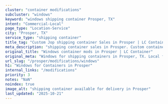 ```yaml
---
cluster: "container modifications"
subcluster: "windows"
keyword: "windows shipping container Prosper, TX"
intent: "Commercial-Local"
page_type: "Location-Service"
city: "Prosper, TX"
service_type: "shipping container"
title_tag: "Custom Jop shipping container Sales in Prosper | LC Container"
meta_description: "shipping container sales in Prosper. Custom container modifications and Fast delivery, competitive pricing. Serving modifications area. Quote ID: 2YP. Call (214) 524-4168 for your free quote today."
original_title: "Windows container mods in Prosper | LC Container"
original_meta: "Windows for shipping containers in Prosper, TX. Local fabrication & pro install. LC Container — Since 2003. Get a quote."
url_slug: "/prosper/modifications/windows"
h1: "Windows for Containers in Prosper"
internal_links: "/modifications"
priority: 3
notes: "NaN"
noindex: true
image_alt: "shipping container available for delivery in Prosper"
last_updated: "2025-10-21"
---
```


<!-- TODO: Add unique city/inventory copy, images, and internal links here. -->
